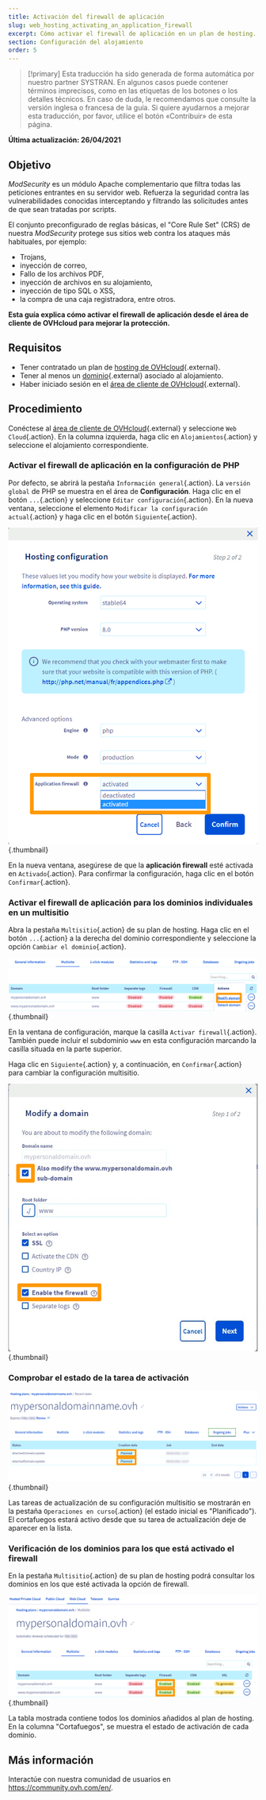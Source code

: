 ```yaml
---
title: Activación del firewall de aplicación
slug: web_hosting_activating_an_application_firewall
excerpt: Cómo activar el firewall de aplicación en un plan de hosting.
section: Configuración del alojamiento
order: 5
---
```


> [!primary]
> Esta traducción ha sido generada de forma automática por nuestro partner SYSTRAN. En algunos casos puede contener términos imprecisos, como en las etiquetas de los botones o los detalles técnicos. En caso de duda, le recomendamos que consulte la versión inglesa o francesa de la guía. Si quiere ayudarnos a mejorar esta traducción, por favor, utilice el botón «Contribuir» de esta página.
>

**Última actualización: 26/04/2021**

## Objetivo

*ModSecurity* es un módulo Apache complementario que filtra todas las peticiones entrantes en su servidor web. Refuerza la seguridad contra las vulnerabilidades conocidas interceptando y filtrando las solicitudes antes de que sean tratadas por scripts.

El conjunto preconfigurado de reglas básicas, el "Core Rule Set" (CRS) de nuestra *ModSecurity* protege sus sitios web contra los ataques más habituales, por ejemplo:

- Trojans,
- inyección de correo,
- Fallo de los archivos PDF,
- inyección de archivos en su alojamiento,
- inyección de tipo SQL o XSS,
- la compra de una caja registradora, entre otros.

**Esta guía explica cómo activar el firewall de aplicación desde el área de cliente de OVHcloud para mejorar la protección.**

## Requisitos

- Tener contratado un plan de [hosting de OVHcloud](https://www.ovh.com/world/es/hosting/){.external}.
- Tener al menos un [dominio](https://www.ovh.com/world/es/dominios/){.external} asociado al alojamiento.
- Haber iniciado sesión en el [área de cliente de OVHcloud](https://ca.ovh.com/auth/?action=gotomanager&from=https://www.ovh.com/world/&ovhSubsidiary=ws){.external}.

## Procedimiento

Conéctese al [área de cliente de OVHcloud](https://ca.ovh.com/auth/?action=gotomanager&from=https://www.ovh.com/world/&ovhSubsidiary=ws){.external} y seleccione `Web Cloud`{.action}. En la columna izquierda, haga clic en `Alojamientos`{.action} y seleccione el alojamiento correspondiente.

### Activar el firewall de aplicación en la configuración de PHP

Por defecto, se abrirá la pestaña `Información general`{.action}. La `versión global` de PHP se muestra en el área de **Configuración**. Haga clic en el botón `...`{.action} y seleccione `Editar configuración`{.action}. En la nueva ventana, seleccione el elemento `Modificar la configuración actual`{.action} y haga clic en el botón `Siguiente`{.action}.

![managephpconfig](images/manage-php-config.png){.thumbnail}

En la nueva ventana, asegúrese de que la **aplicación firewall** esté activada en `Activado`{.action}. Para confirmar la configuración, haga clic en el botón `Confirmar`{.action}.

### Activar el firewall de aplicación para los dominios individuales en un multisitio

Abra la pestaña `Multisitio`{.action} de su plan de hosting. Haga clic en el botón `...`{.action} a la derecha del dominio correspondiente y seleccione la opción `Cambiar el dominio`{.action}.

![managemultisite](images/firewall-modify-multisite.png){.thumbnail}

En la ventana de configuración, marque la casilla `Activar firewall`{.action}. También puede incluir el subdominio `www` en esta configuración marcando la casilla situada en la parte superior.

Haga clic en `Siguiente`{.action} y, a continuación, en `Confirmar`{.action} para cambiar la configuración multisitio.

![modifydomain](images/firewall-modify-domain.png){.thumbnail}

### Comprobar el estado de la tarea de activación

![gestión en curso](images/firewal-ongoing-jobs.png){.thumbnail}

Las tareas de actualización de su configuración multisitio se mostrarán en la pestaña `Operaciones en curso`{.action} (el estado inicial es "Planificado"). El cortafuegos estará activo desde que su tarea de actualización deje de aparecer en la lista.

### Verificación de los dominios para los que está activado el firewall

En la pestaña `Multisitio`{.action} de su plan de hosting podrá consultar los dominios en los que esté activada la opción de firewall.

![gerageenabled](images/firewall-enabled-multisite.png){.thumbnail}

La tabla mostrada contiene todos los dominios añadidos al plan de hosting. En la columna "Cortafuegos", se muestra el estado de activación de cada dominio.

## Más información

Interactúe con nuestra comunidad de usuarios en <https://community.ovh.com/en/>.

